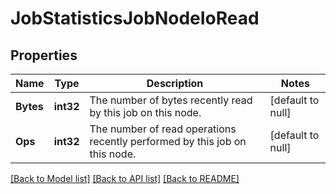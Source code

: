 # JobStatisticsJobNodeIoRead

## Properties
Name | Type | Description | Notes
------------ | ------------- | ------------- | -------------
**Bytes** | **int32** | The number of bytes recently read by this job on this node. | [default to null]
**Ops** | **int32** | The number of read operations recently performed by this job on this node. | [default to null]

[[Back to Model list]](../README.md#documentation-for-models) [[Back to API list]](../README.md#documentation-for-api-endpoints) [[Back to README]](../README.md)


